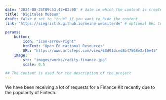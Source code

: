 ```yaml
---
date: '2024-08-25T09:53:42+02:00' # date in which the content is created - defaults to "today"
title: 'Digitales Museum'
draft: false # set to "true" if you want to hide the content 
link: "https://siegristlk.github.io/meine-website/de" # optional URL to link the logo to

params:
    button:
        icon: "icon-arrow-right"
        btnText: "Open Educational Resources"
        URL: "https://www.artsteps.com/view/63d91dced8b47568e2a16e45"
    image:
        src: "images/works/radity-finance.jpg"
        scale: 0.5

## The content is used for the description of the project
---
```


We have been receiving a lot of requests for a Finance Kit recently due to the popularity of Fintech.